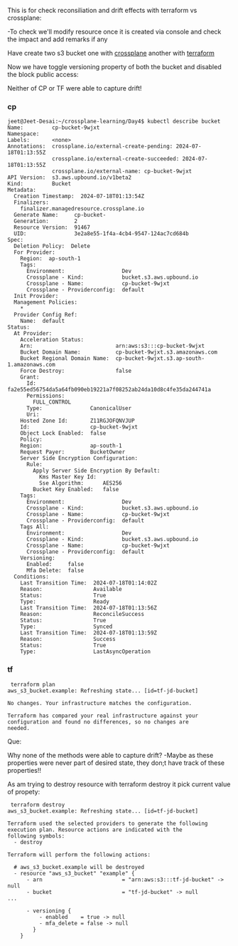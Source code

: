 This is for check reconsiliation and drift effects with terraform vs crossplane:

-To check we'll modify resource once it is created via console and check the impact and add remarks if any

Have create two s3 bucket one with [crossplane](./managed-s3-bucket.yaml) another with [terraform](./s3-main.tf)


Now we have toggle versioning property of both the bucket and disabled the block public access:

Neither of CP or TF were able to capture drift!


### cp

```
jeet@Jeet-Desai:~/crossplane-learning/Day4$ kubectl describe bucket
Name:         cp-bucket-9wjxt
Namespace:    
Labels:       <none>
Annotations:  crossplane.io/external-create-pending: 2024-07-18T01:13:55Z
              crossplane.io/external-create-succeeded: 2024-07-18T01:13:55Z
              crossplane.io/external-name: cp-bucket-9wjxt
API Version:  s3.aws.upbound.io/v1beta2
Kind:         Bucket
Metadata:
  Creation Timestamp:  2024-07-18T01:13:54Z
  Finalizers:
    finalizer.managedresource.crossplane.io
  Generate Name:     cp-bucket-
  Generation:        2
  Resource Version:  91467
  UID:               3e2a8e55-1f4a-4cb4-9547-124ac7cd684b
Spec:
  Deletion Policy:  Delete
  For Provider:
    Region:  ap-south-1
    Tags:
      Environment:                  Dev
      Crossplane - Kind:            bucket.s3.aws.upbound.io
      Crossplane - Name:            cp-bucket-9wjxt
      Crossplane - Providerconfig:  default
  Init Provider:
  Management Policies:
    *
  Provider Config Ref:
    Name:  default
Status:
  At Provider:
    Acceleration Status:          
    Arn:                          arn:aws:s3:::cp-bucket-9wjxt
    Bucket Domain Name:           cp-bucket-9wjxt.s3.amazonaws.com
    Bucket Regional Domain Name:  cp-bucket-9wjxt.s3.ap-south-1.amazonaws.com
    Force Destroy:                false
    Grant:
      Id:  fa2e55ed56754da5a64fb090eb19221a7f08252ab24da10d8c4fe35da244741a
      Permissions:
        FULL_CONTROL
      Type:               CanonicalUser
      Uri:                
    Hosted Zone Id:       Z11RGJOFQNVJUP
    Id:                   cp-bucket-9wjxt
    Object Lock Enabled:  false
    Policy:               
    Region:               ap-south-1
    Request Payer:        BucketOwner
    Server Side Encryption Configuration:
      Rule:
        Apply Server Side Encryption By Default:
          Kms Master Key Id:  
          Sse Algorithm:      AES256
        Bucket Key Enabled:   false
    Tags:
      Environment:                  Dev
      Crossplane - Kind:            bucket.s3.aws.upbound.io
      Crossplane - Name:            cp-bucket-9wjxt
      Crossplane - Providerconfig:  default
    Tags All:
      Environment:                  Dev
      Crossplane - Kind:            bucket.s3.aws.upbound.io
      Crossplane - Name:            cp-bucket-9wjxt
      Crossplane - Providerconfig:  default
    Versioning:
      Enabled:     false
      Mfa Delete:  false
  Conditions:
    Last Transition Time:  2024-07-18T01:14:02Z
    Reason:                Available
    Status:                True
    Type:                  Ready
    Last Transition Time:  2024-07-18T01:13:56Z
    Reason:                ReconcileSuccess
    Status:                True
    Type:                  Synced
    Last Transition Time:  2024-07-18T01:13:59Z
    Reason:                Success
    Status:                True
    Type:                  LastAsyncOperation
```

### tf
```
 terraform plan
aws_s3_bucket.example: Refreshing state... [id=tf-jd-bucket]

No changes. Your infrastructure matches the configuration.

Terraform has compared your real infrastructure against your configuration and found no differences, so no changes are
needed.
```

Que:

Why none of the methods were able to capture drift?
-Maybe as these properties were never part of desired state, they don;t have track of these properties!!

As am trying to destroy resource with terraform destroy it pick current value of propety:

```
 terraform destroy
aws_s3_bucket.example: Refreshing state... [id=tf-jd-bucket]

Terraform used the selected providers to generate the following execution plan. Resource actions are indicated with the
following symbols:
  - destroy

Terraform will perform the following actions:

  # aws_s3_bucket.example will be destroyed
  - resource "aws_s3_bucket" "example" {
      - arn                         = "arn:aws:s3:::tf-jd-bucket" -> null
      - bucket                      = "tf-jd-bucket" -> null
...

      - versioning {
          - enabled    = true -> null
          - mfa_delete = false -> null
        }
    }
```